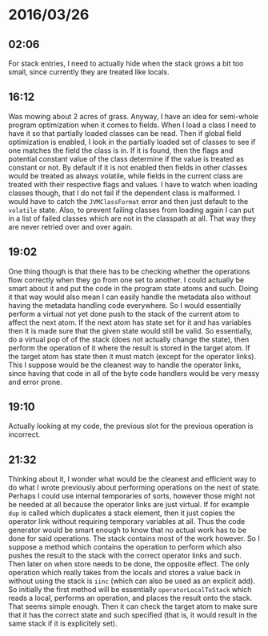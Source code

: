 # 2016/03/26

## 02:06

For stack entries, I need to actually hide when the stack grows a bit too
small, since currently they are treated like locals.

## 16:12

Was mowing about 2 acres of grass. Anyway, I have an idea for semi-whole
program optimization when it comes to fields. When I load a class I need to
have it so that partially loaded classes can be read. Then if global
field optimization is enabled, I look in the partially loaded set of classes
to see if one matches the field the class is in. If it is found, then the
flags and potential constant value of the class determine if the value is
treated as constant or not. By default if it is not enabled then fields in
other classes would be treated as always volatile, while fields in the current
class are treated with their respective flags and values. I have to watch when
loading classes though, that I do not fail if the dependent class is malformed.
I would have to catch the `JVMClassFormat` error and then just default to the
`volatile` state. Also, to prevent failing classes from loading again I can
put in a list of failed classes which are not in the classpath at all. That
way they are never retried over and over again.

## 19:02

One thing though is that there has to be checking whether the operations
flow correctly when they go from one set to another. I could actually be
smart about it and put the code in the program state atoms and such. Doing it
that way would also mean I can easily handle the metadata also without having
the metadata handling code everywhere. So I would essentially perform a virtual
not yet done push to the stack of the current atom to affect the next atom.
If the next atom has state set for it and has variables then it is made sure
that the given state would still be valid. So essentially, do a virtual pop of
of the stack (does not actually change the state), then perform the operation
of it where the result is stored in the target atom. If the target atom has
state then it must match (except for the operator links). This I suppose would
be the cleanest way to handle the operator links, since having that code in
all of the byte code handlers would be very messy and error prone.

## 19:10

Actually looking at my code, the previous slot for the previous operation
is incorrect.

## 21:32

Thinking about it, I wonder what would be the cleanest and efficient way to do
what I wrote previously about performing operations on the next of state.
Perhaps I could use internal temporaries of sorts, however those might not be
needed at all because the operator links are just virtual. If for example `dup`
is called which duplicates a stack element, then it just copies the operator
link without requiring temporary variables at all. Thus the code generator
would be smart enough to know that no actual work has to be done for said
operations. The stack contains most of the work however. So I suppose a
method which contains the operation to perform which also pushes the result
to the stack with the correct operator links and such. Then later on when
store needs to be done, the opposite effect. The only operation which really
takes from the locals and stores a value back in without using the stack is
`iinc` (which can also be used as an explicit add). So initially the first
method will be essentially `operatorLocalToStack` which reads a local,
performs an operation, and places the result onto the stack. That seems simple
enough. Then it can check the target atom to make sure that it has the correct
state and such specified (that is, it would result in the same stack if it is
explicitely set).

